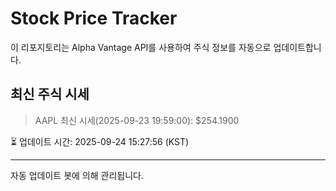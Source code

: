 
# Stock Price Tracker

이 리포지토리는 Alpha Vantage API를 사용하여 주식 정보를 자동으로 업데이트합니다.

## 최신 주식 시세
> AAPL 최신 시세(2025-09-23 19:59:00): $254.1900

⏳ 업데이트 시간: 2025-09-24 15:27:56 (KST)

---
자동 업데이트 봇에 의해 관리됩니다.
